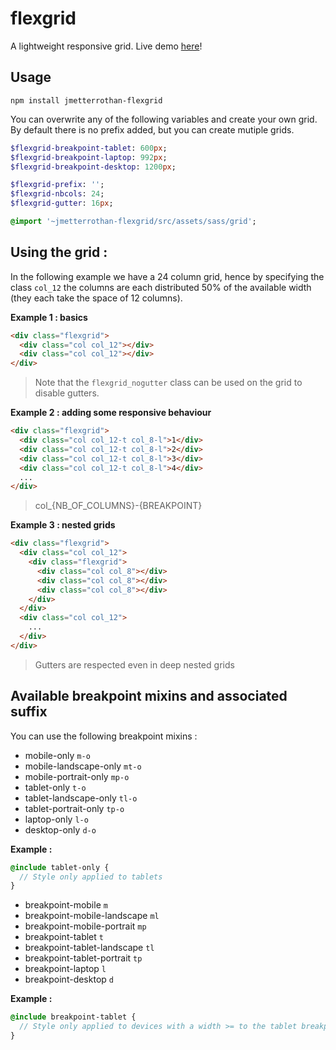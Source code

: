 # flexgrid
A lightweight responsive grid. Live demo [here](https://goo.gl/tF2XUo)!

## Usage

```
npm install jmetterrothan-flexgrid
```

You can overwrite any of the following variables and create your own grid.
By default there is no prefix added, but you can create mutiple grids.

```sass
$flexgrid-breakpoint-tablet: 600px;
$flexgrid-breakpoint-laptop: 992px;
$flexgrid-breakpoint-desktop: 1200px;

$flexgrid-prefix: '';
$flexgrid-nbcols: 24;
$flexgrid-gutter: 16px;

@import '~jmetterrothan-flexgrid/src/assets/sass/grid';
```

## Using the grid :

In the following example we have a 24 column grid, hence by specifying the class `col_12` the columns are each distributed 50% of the available width (they each take the space of 12 columns).

**Example 1 : basics**
```html
<div class="flexgrid">
  <div class="col col_12"></div>
  <div class="col col_12"></div>
</div>
 ```
  
 > Note that the `flexgrid_nogutter` class can be used on the grid to disable gutters.

**Example 2 : adding some responsive behaviour**

```html
<div class="flexgrid">
  <div class="col col_12-t col_8-l">1</div>
  <div class="col col_12-t col_8-l">2</div>
  <div class="col col_12-t col_8-l">3</div>
  <div class="col col_12-t col_8-l">4</div>
  ...
</div>
 ```

> col_{NB_OF_COLUMNS}-{BREAKPOINT}

**Example 3 : nested grids**

```html
<div class="flexgrid">
  <div class="col col_12">
    <div class="flexgrid">
      <div class="col col_8"></div>
      <div class="col col_8"></div>
      <div class="col col_8"></div>
    </div>
  </div>
  <div class="col col_12">
    ...
  </div>
</div>
 ```
 > Gutters are respected even in deep nested grids

## Available breakpoint mixins and associated suffix

You can use the following breakpoint mixins :

- mobile-only `m-o`
- mobile-landscape-only `mt-o`
- mobile-portrait-only `mp-o`
- tablet-only `t-o`
- tablet-landscape-only `tl-o`
- tablet-portrait-only `tp-o`
- laptop-only `l-o`
- desktop-only `d-o`

**Example :**
```sass
@include tablet-only {
  // Style only applied to tablets
}
```

- breakpoint-mobile `m`
- breakpoint-mobile-landscape `ml`
- breakpoint-mobile-portrait `mp`
- breakpoint-tablet `t`
- breakpoint-tablet-landscape `tl`
- breakpoint-tablet-portrait `tp`
- breakpoint-laptop `l`
- breakpoint-desktop `d`

**Example :**
```sass
@include breakpoint-tablet {
  // Style only applied to devices with a width >= to the tablet breakpoint
}
```
